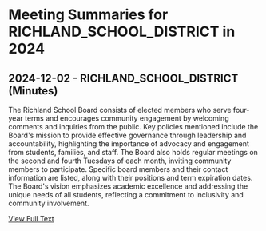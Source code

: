 # Meeting Summaries for RICHLAND_SCHOOL_DISTRICT in 2024

## 2024-12-02 - RICHLAND_SCHOOL_DISTRICT (Minutes)

The Richland School Board consists of elected members who serve four-year terms and encourages community engagement by welcoming comments and inquiries from the public. Key policies mentioned include the Board's mission to provide effective governance through leadership and accountability, highlighting the importance of advocacy and engagement from students, families, and staff. The Board also holds regular meetings on the second and fourth Tuesdays of each month, inviting community members to participate. Specific board members and their contact information are listed, along with their positions and term expiration dates. The Board's vision emphasizes academic excellence and addressing the unique needs of all students, reflecting a commitment to inclusivity and community involvement.

[View Full Text](https://raw.githubusercontent.com/VoronoiPerspectives/WashingtonStateSchoolBoardExplorer/refs/heads/main/data/countries/usa/states/wa/counties/benton/school_boards/richland_school_district/2024/processed/2024-12-02-minutes.txt)

